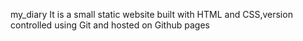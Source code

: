 my_diary
It is a small static website built with HTML and CSS,version controlled using Git and hosted on Github pages
